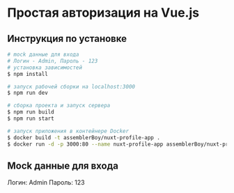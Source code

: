 # Простая авторизация на Vue.js 

## Инструкция по установке

```bash
# mock данные для входа
# Логин - Admin, Пароль - 123
# установка зависимостей
$ npm install

# запуск рабочей сборки на localhost:3000
$ npm run dev

# сборка проекта и запуск сервера
$ npm run build
$ npm run start

# запуск приложения в контейнере Docker 
$ docker build -t assemblerBoy/nuxt-profile-app .
$ docker run -d -p 3000:80 --name nuxt-profile-app assemblerBoy/nuxt-profile-app
```
## Mock данные для входа
Логин: Admin
Пароль: 123
